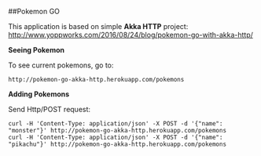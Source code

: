 ##Pokemon GO

This application is based on simple **Akka HTTP** project: http://www.yoppworks.com/2016/08/24/blog/pokemon-go-with-akka-http/

**Seeing Pokemon**

To see current pokemons, go to:

    http://pokemon-go-akka-http.herokuapp.com/pokemons

**Adding Pokemons**

Send Http/POST request:

    curl -H 'Content-Type: application/json' -X POST -d '{"name": "monster"}' http://pokemon-go-akka-http.herokuapp.com/pokemons
    curl -H 'Content-Type: application/json' -X POST -d '{"name": "pikachu"}' http://pokemon-go-akka-http.herokuapp.com/pokemons
